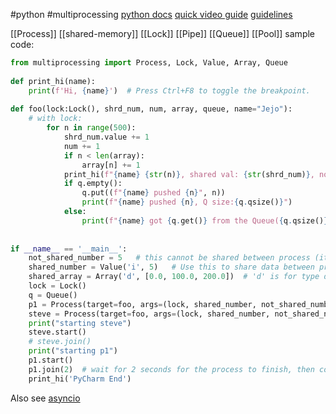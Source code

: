 #python #multiprocessing
[python docs](https://docs.python.org/3/library/multiprocessing.html)
[quick video guide](https://youtu.be/IT8RYokUvvQ)
[guidelines](https://docs.python.org/3.8/library/multiprocessing.html#programming-guidelines)

[[Process]] [[shared-memory]] [[Lock]] [[Pipe]] [[Queue]] [[Pool]]
sample code:
```python
from multiprocessing import Process, Lock, Value, Array, Queue  
  
def print_hi(name):  
    print(f'Hi, {name}')  # Press Ctrl+F8 to toggle the breakpoint.  
  
def foo(lock:Lock(), shrd_num, num, array, queue, name="Jejo"):  
    # with lock:  
        for n in range(500):  
            shrd_num.value += 1  
            num += 1  
            if n < len(array):  
                array[n] += 1  
            print_hi(f"{name} {str(n)}, shared val: {str(shrd_num)}, not shared: {num}, array:{array[:]}")  # array[:] is done so we take the values of the object and not the <SynchronizedArray wrapper for <multiprocessing.sharedctypes.c_double_Array at 0x...>  
            if q.empty():  
                q.put((f"{name} pushed {n}", n))  
                print(f"{name} pushed {n}, Q size:{q.qsize()}")  
            else:  
                print(f"{name} got {q.get()} from the Queue({q.qsize()})")  
  
  
if __name__ == '__main__':  
    not_shared_number = 5   # this cannot be shared between process (it will pass it by value)  
    shared_number = Value('i', 5)   # Use this to share data between process, it will pass a pointer to shared memory. 'i' is for type int and '5' is the starting value.  
    shared_array = Array('d', [0.0, 100.0, 200.0])  # 'd' is for type double. The list is slicable (for example shared_array[:4])  
    lock = Lock()  
    q = Queue()  
    p1 = Process(target=foo, args=(lock, shared_number, not_shared_number, shared_array, q))  
    steve = Process(target=foo, args=(lock, shared_number, not_shared_number, shared_array, q, "Steve"))  
    print("starting steve")  
    steve.start()  
    # steve.join()  
    print("starting p1")  
    p1.start()  
    p1.join(2)  # wait for 2 seconds for the process to finish, then continue with the execution.  
    print_hi('PyCharm End')
```

Also see [asyncio](https://docs.python.org/3/library/asyncio.html)
